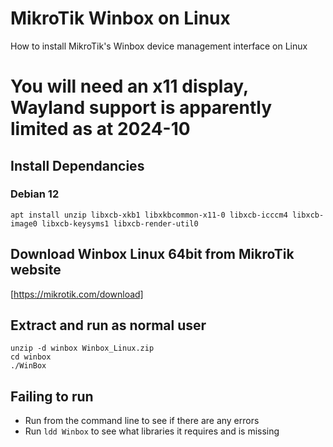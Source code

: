 # MikroTik Winbox on Linux
How to install MikroTik's Winbox device management interface on Linux

# You will need an x11 display, Wayland support is apparently limited as at 2024-10

## Install Dependancies

### Debian 12
```
apt install unzip libxcb-xkb1 libxkbcommon-x11-0 libxcb-icccm4 libxcb-image0 libxcb-keysyms1 libxcb-render-util0
```

## Download Winbox Linux 64bit from MikroTik website
[https://mikrotik.com/download]

## Extract and run as normal user
```
unzip -d winbox Winbox_Linux.zip
cd winbox
./WinBox
```

## Failing to run

* Run from the command line to see if there are any errors
* Run ```ldd Winbox``` to see what libraries it requires and is missing
